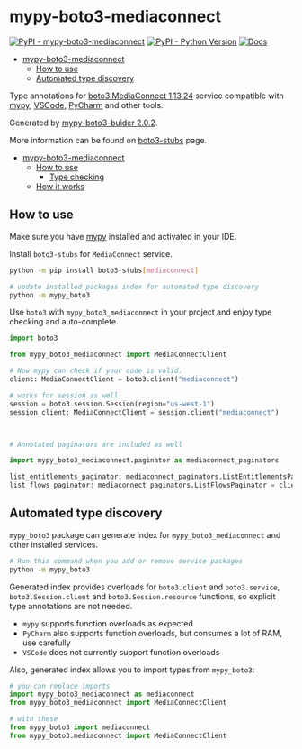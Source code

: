 # mypy-boto3-mediaconnect

[![PyPI - mypy-boto3-mediaconnect](https://img.shields.io/pypi/v/mypy-boto3-mediaconnect.svg?color=blue)](https://pypi.org/project/mypy-boto3-mediaconnect)
[![PyPI - Python Version](https://img.shields.io/pypi/pyversions/mypy-boto3-mediaconnect.svg?color=blue)](https://pypi.org/project/mypy-boto3-mediaconnect)
[![Docs](https://img.shields.io/readthedocs/mypy-boto3-builder.svg?color=blue)](https://mypy-boto3-builder.readthedocs.io/)

- [mypy-boto3-mediaconnect](#mypy-boto3-mediaconnect)
  - [How to use](#how-to-use)
  - [Automated type discovery](#automated-type-discovery)


Type annotations for
[boto3.MediaConnect 1.13.24](https://boto3.amazonaws.com/v1/documentation/api/1.13.24/reference/services/mediaconnect.html#MediaConnect) service
compatible with [mypy](https://github.com/python/mypy), [VSCode](https://code.visualstudio.com/),
[PyCharm](https://www.jetbrains.com/pycharm/) and other tools.

Generated by [mypy-boto3-buider 2.0.2](https://github.com/vemel/mypy_boto3_builder).

More information can be found on [boto3-stubs](https://pypi.org/project/boto3-stubs/) page.

- [mypy-boto3-mediaconnect](#mypy-boto3-mediaconnect)
  - [How to use](#how-to-use)
    - [Type checking](#type-checking)
  - [How it works](#how-it-works)

## How to use

Make sure you have [mypy](https://github.com/python/mypy) installed and activated in your IDE.

Install `boto3-stubs` for `MediaConnect` service.

```bash
python -m pip install boto3-stubs[mediaconnect]

# update installed packages index for automated type discovery
python -m mypy_boto3
```

Use `boto3` with `mypy_boto3_mediaconnect` in your project and enjoy type checking and auto-complete.

```python
import boto3

from mypy_boto3_mediaconnect import MediaConnectClient

# Now mypy can check if your code is valid.
client: MediaConnectClient = boto3.client("mediaconnect")

# works for session as well
session = boto3.session.Session(region="us-west-1")
session_client: MediaConnectClient = session.client("mediaconnect")



# Annotated paginators are included as well

import mypy_boto3_mediaconnect.paginator as mediaconnect_paginators

list_entitlements_paginator: mediaconnect_paginators.ListEntitlementsPaginator = client.get_paginator("list_entitlements")
list_flows_paginator: mediaconnect_paginators.ListFlowsPaginator = client.get_paginator("list_flows")
```

## Automated type discovery

`mypy_boto3` package can generate index for `mypy_boto3_mediaconnect` and other installed services.

```bash
# Run this command when you add or remove service packages
python -m mypy_boto3
```

Generated index provides overloads for `boto3.client` and `boto3.service`,
`boto3.Session.client` and `boto3.Session.resource` functions,
so explicit type annotations are not needed.

- `mypy` supports function overloads as expected
- `PyCharm` also supports function overloads, but consumes a lot of RAM, use carefully
- `VSCode` does not currently support function overloads

Also, generated index allows you to import types from `mypy_boto3`:

```python
# you can replace imports
import mypy_boto3_mediaconnect as mediaconnect
from mypy_boto3_mediaconnect import MediaConnectClient

# with these
from mypy_boto3 import mediaconnect
from mypy_boto3.mediaconnect import MediaConnectClient
```
